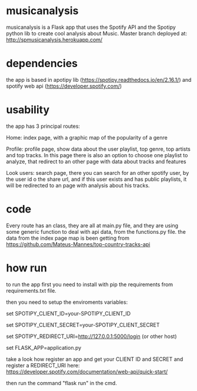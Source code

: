 # musicanalysis
musicanalysis is a Flask app that uses the Spotify API and the Spotipy python lib to create cool analysis about Music.
Master branch deployed at: http://spmusicanalysis.herokuapp.com/

# dependencies
the app is based in apotipy lib (https://spotipy.readthedocs.io/en/2.16.1/) and spotify web api (https://developer.spotify.com/)

# usability
the app has 3 principal routes:

Home: index page, with a graphic map of the popularity of a genre

Profile: profile page, show data about the user playlist, top genre, top artists and top tracks. In this page there is also an option to choose one playlist to analyze, that redirect to an other page with data about tracks and features

Look users: search page, there you can search for an other spotify user, by the user id o the share url, and if this user exists and has public playlists, it will be redirected to an page with analysis about his tracks.


# code
Every route has an class, they are all at main.py file, and they are using some generic function to deal with api data, from the functions.py file. the data from the index page map is been getting from https://github.com/Mateus-Mannes/top-country-tracks-api


# how run
to run the app first you need to install with pip the requirements from requirements.txt file.

then you need to setup the enviroments variables:

set SPOTIPY_CLIENT_ID=your-SPOTIPY_CLIENT_ID

set SPOTIPY_CLIENT_SECRET=your-SPOTIPY_CLIENT_SECRET

set SPOTIPY_REDIRECT_URI=http://127.0.0.1:5000/login (or other host)

set FLASK_APP=application.py

take a look how register an app and get your CLIENT ID and SECRET and register a REDIRECT_URI here: https://developer.spotify.com/documentation/web-api/quick-start/

then run the command "flask run" in the cmd.


